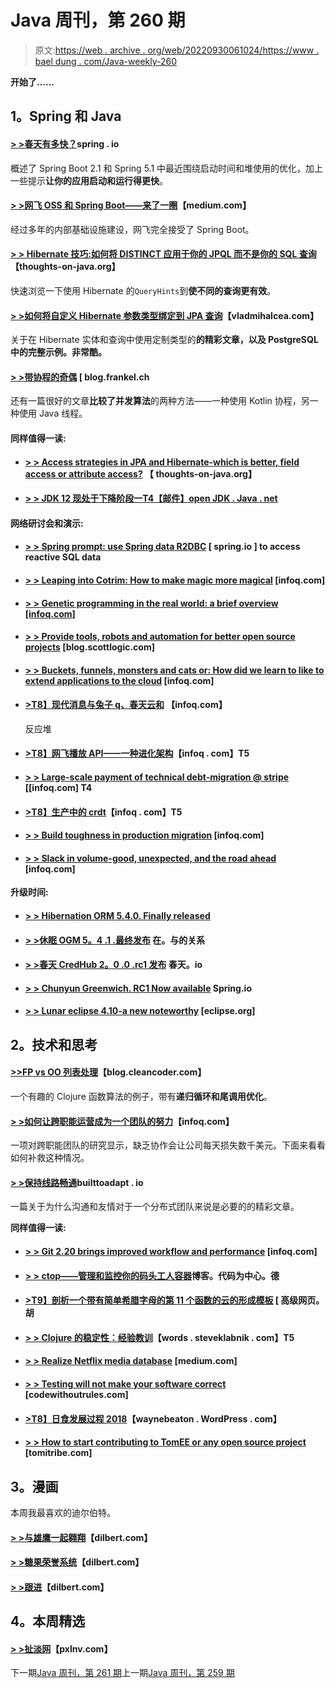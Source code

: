 # Java 周刊，第 260 期

> 原文:[https://web . archive . org/web/20220930061024/https://www . bael dung . com/Java-weekly-260](https://web.archive.org/web/20220930061024/https://www.baeldung.com/java-weekly-260)

**开始了……**

## **1。Spring 和 Java**

#### [**> >春天有多快？**](https://web.archive.org/web/20220626194537/https://spring.io/blog/2018/12/12/how-fast-is-spring)spring . io

概述了 Spring Boot 2.1 和 Spring 5.1 中最近围绕启动时间和堆使用的优化，加上一些提示**让你的应用启动和运行得更快**。

#### [**> >网飞 OSS 和 Spring Boot——来了一圈**](https://web.archive.org/web/20220626194537/https://medium.com/@NetflixTechBlog/netflix-oss-and-spring-boot-coming-full-circle-4855947713a0)【medium.com】

经过多年的内部基础设施建设，网飞完全接受了 Spring Boot。

#### [**> > Hibernate 技巧:如何将 DISTINCT 应用于你的 JPQL 而不是你的 SQL 查询**](https://web.archive.org/web/20220626194537/https://thoughts-on-java.org/hibernate-tips-apply-distinct-to-jpql-but-not-sql-query/)【thoughts-on-java.org】

快速浏览一下使用 Hibernate 的`QueryHints`到**使不同的查询更有效**。

#### [**> >如何将自定义 Hibernate 参数类型绑定到 JPA 查询**](https://web.archive.org/web/20220626194537/https://vladmihalcea.com/bind-custom-hibernate-parameter-type-jpa-query/)【vladmihalcea.com】

关于在 Hibernate 实体和查询中使用定制类型的**的精彩文章，以及 PostgreSQL 中的完整示例。非常酷。**

#### [**> >带协程的奇偶**](https://web.archive.org/web/20220626194537/https://blog.frankel.ch/even-odd-coroutines/) [ blog.frankel.ch

还有一篇很好的文章**比较了并发算法**的两种方法——一种使用 Kotlin 协程，另一种使用 Java 线程。

#### **同样值得一读:**

*   #### [**> > Access strategies in JPA and Hibernate-which is better, field access or attribute access?**](https://web.archive.org/web/20220626194537/https://thoughts-on-java.org/access-strategies-in-jpa-and-hibernate/) 【 thoughts-on-java.org】

*   #### [**> > JDK 12 现处于下降阶段一**T4【邮件】open JDK . Java . net](https://web.archive.org/web/20220626194537/http://mail.openjdk.java.net/pipermail/jdk-dev/2018-December/002405.html)

#### **网络研讨会和演示:**

*   #### [**> > Spring prompt: use Spring data R2DBC**](https://web.archive.org/web/20220626194537/https://spring.io/blog/2018/12/19/spring-tips-reactive-sql-data-access-with-spring-data-r2dbc) [ spring.io ] to access reactive SQL data

*   #### [**> > Leaping into Cotrim: How to make magic more magical**](https://web.archive.org/web/20220626194537/https://www.infoq.com/presentations/spring-kotlin) [infoq.com]

*   #### [**> > Genetic programming in the real world: a brief overview [infoq.com]**](https://web.archive.org/web/20220626194537/https://www.infoq.com/presentations/genetic-programming-overview)

*   #### [**> > Provide tools, robots and automation for better open source projects**](https://web.archive.org/web/20220626194537/https://blog.scottlogic.com/2018/12/14/automation-and-bots-for-open-source.html) [blog.scottlogic.com]

*   #### [**> > Buckets, funnels, monsters and cats or: How did we learn to like to extend applications to the cloud**](https://web.archive.org/web/20220626194537/https://www.infoq.com/presentations/migration-cloud-scalability-resilience) [infoq.com]

*   #### [**>T8】现代消息与兔子 q、春天云和**](https://web.archive.org/web/20220626194537/https://www.infoq.com/presentations/rabbitmq-reactor-spring-cloud) 【infoq.com】

    反应堆
*   #### [**>T8】网飞播放 API——一种进化架构**](https://web.archive.org/web/20220626194537/https://www.infoq.com/presentations/netflix-play-api)【infoq . com】T5

*   #### [**> > Large-scale payment of technical debt-migration @ stripe**](https://web.archive.org/web/20220626194537/https://www.infoq.com/presentations/stripe-technical-debt) [[infoq.com] T4

*   #### [**>T8】生产中的 crdt**](https://web.archive.org/web/20220626194537/https://www.infoq.com/presentations/crdt-production)【infoq . com】T5

*   #### [**> > Build toughness in production migration**](https://web.archive.org/web/20220626194537/https://www.infoq.com/presentations/netflix-migration-resilience) [infoq.com]

*   #### [**> > Slack in volume-good, unexpected, and the road ahead**](https://web.archive.org/web/20220626194537/https://www.infoq.com/presentations/slack-scalability-2018) [infoq.com]

**升级时间:**

*   #### [**> > Hibernation ORM 5.4.0\. Finally released**](https://web.archive.org/web/20220626194537/http://in.relation.to/2018/12/12/hibernate-orm-540-final-out/)

*   #### [**> >休眠 OGM 5。4 .1 .最终发布**](https://web.archive.org/web/20220626194537/http://in.relation.to/2018/12/18/hibernate-ogm-5-4-1-Final-released/) 在。与的关系

*   #### [**> >春天 CredHub 2。0 .0 .rc1 发布**](https://web.archive.org/web/20220626194537/https://spring.io/blog/2018/12/14/spring-credhub-2-0-0-rc1-released) 春天。io

*   #### [**> > Chunyun Greenwich. RC1 Now available**](https://web.archive.org/web/20220626194537/https://spring.io/blog/2018/12/12/spring-cloud-greenwich-rc1-available-now) Spring.io

*   #### [**> > Lunar eclipse 4.10-a new noteworthy**](https://web.archive.org/web/20220626194537/https://www.eclipse.org/eclipse/news/4.10/) [eclipse.org]

## **2。技术和思考**

#### [**>>FP vs OO 列表处理**](https://web.archive.org/web/20220626194537/http://blog.cleancoder.com/uncle-bob/2018/12/17/FPvsOO-List-processing.html)【blog.cleancoder.com】

一个有趣的 Clojure 函数算法的例子，带有**递归循环和尾调用优化**。

#### [**> >如何让跨职能运营成为一个团队的努力**](https://web.archive.org/web/20220626194537/https://www.infoq.com/articles/cross-functional-operations-team)【infoq.com】

一项对跨职能团队的研究显示，缺乏协作会让公司每天损失数千美元。下面来看看如何补救这种情况。

#### [**> >保持线路畅通**](https://web.archive.org/web/20220626194537/https://builttoadapt.io/tk-65faab4cb826)builttoadapt . io

一篇关于为什么沟通和友情对于一个分布式团队来说是必要的的精彩文章。

**同样值得一读:**

*   #### [**> > Git 2.20 brings improved workflow and performance**](https://web.archive.org/web/20220626194537/https://www.infoq.com/news/2018/12/git-2.20-released) [infoq.com]

*   #### [**> > ctop——管理和监控你的码头工人容器**](https://web.archive.org/web/20220626194537/https://blog.codecentric.de/en/2018/12/ctop-monitor-docker-containers/)博客。代码为中心。德

*   #### [**>T9】剖析一个带有简单希腊字母的第 11 个函数的云的形成模板**](https://web.archive.org/web/20220626194537/https://advancedweb.hu/2018/12/18/lambda_cf_template/) [ 高级网页。胡

*   #### [**> > Clojure 的稳定性：经验教训**](https://web.archive.org/web/20220626194537/https://words.steveklabnik.com/why-is-clojure-so-stable)【words . steveklabnik . com】T5

*   #### [**> > Realize Netflix media database**](https://web.archive.org/web/20220626194537/https://medium.com/netflix-techblog/implementing-the-netflix-media-database-53b5a840b42a) [medium.com]

*   #### [**> > Testing will not make your software correct**](https://web.archive.org/web/20220626194537/https://codewithoutrules.com/2018/12/12/tests-are-not-enough/) [codewithoutrules.com]

*   #### [**>T8】日食发展过程 2018**](https://web.archive.org/web/20220626194537/https://waynebeaton.wordpress.com/2018/12/19/eclipse-development-process-2018/)【waynebeaton . WordPress . com】

*   #### [**> > How to start contributing to TomEE or any open source project**](https://web.archive.org/web/20220626194537/https://www.tomitribe.com/blog/how-to-get-started-contributing-to-tomee-or-any-open-source-project/) [tomitribe.com]

## **3。漫画**

本周我最喜欢的迪尔伯特。

#### [**> >与雄鹰一起翱翔**](https://web.archive.org/web/20220626194537/https://dilbert.com/strip/2018-12-19)【dilbert.com】

#### [**> >糖果荣誉系统**](https://web.archive.org/web/20220626194537/https://dilbert.com/strip/2018-12-17)【dilbert.com】

#### [**> >跟进**](https://web.archive.org/web/20220626194537/https://dilbert.com/strip/2018-12-16)【dilbert.com】

## **4。本周精选**

#### [**> >扯淡网**](https://web.archive.org/web/20220626194537/https://pxlnv.com/blog/bullshit-web/)【pxlnv.com】

下一期[Java 周刊，第 261 期](/web/20220626194537/https://www.baeldung.com/java-weekly-261)上一期[Java 周刊，第 259 期](/web/20220626194537/https://www.baeldung.com/java-weekly-259)